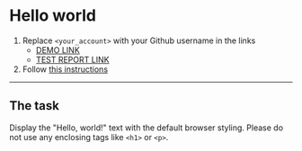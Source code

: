 # Hello world
1. Replace `<your_account>` with your Github username in the links
    - [DEMO LINK](https://<irynaivanova>.github.io/layout_hello-world/) <br>
    - [TEST REPORT LINK](https://<irynaivanova>.github.io/layout_hello-world/report/html_report/)
2. Follow [this instructions](https://mate-academy.github.io/layout_task-guideline/)
___

## The task 
Display the "Hello, world!" text with the default browser styling. Please do not 
use any enclosing tags like `<h1>` or `<p>`.
